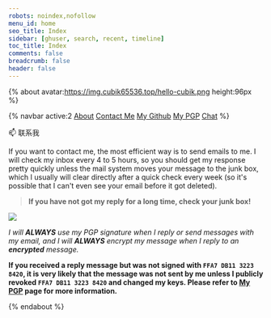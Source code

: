 ```yaml
---
robots: noindex,nofollow
menu_id: home
seo_title: Index
sidebar: [ghuser, search, recent, timeline]
toc_title: Index
comments: false
breadcrumb: false
header: false
---
```


{% about avatar:https://img.cubik65536.top/hello-cubik.png height:96px %}

{% navbar active:2 [About](/en/) [Contact&nbsp;Me](/en/contact-me/) [My&nbsp;Github](/en/my-github/) [My&nbsp;PGP](/en/my-pgp/) [Chat](/en/chat) %}

📫 联系我

If you want to contact me, the most efficient way is to send emails to me. I will check my inbox every 4 to 5 hours, so you should get my response pretty quickly unless the mail system moves your message to the junk box, which I usually will clear directly after a quick check every week (so it's possible that I can't even see your email before it got deleted).

> **If you have not got my reply for a long time, check your junk box!**

<p>
  <a href="mailto:me@cubik65536.top"><img src="https://img.shields.io/badge/📫%20EMAIL-me%40cubik65536.top-%2357728B?style=for-the-badge" style="display: inline-block" /></a>
</p>

*I will **ALWAYS** use my PGP signature when I reply or send messages with my email, and I will **ALWAYS** encrypt my message when I reply to an **encrypted** message.*

**If you received a reply message but was not signed with `FFA7 DB11 3223 8420`, it is very likely that the message was not sent by me unless I publicly revoked `FFA7 DB11 3223 8420` and changed my keys. Please refer to [My PGP](/en/my-pgp/) page for more information.**

{% endabout %}
